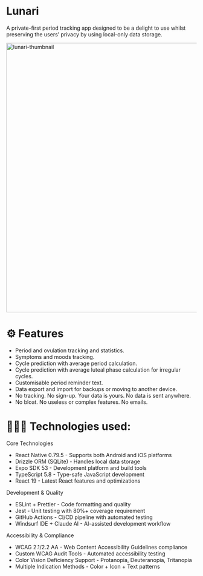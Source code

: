 # Lunari
A private-first period tracking app designed to be a delight to use whilst preserving the users’ privacy by using local-only data storage. 

<img width="1116" height="711" alt="lunari-thumbnail" src="https://github.com/user-attachments/assets/6930cc7d-a914-4433-91b8-58f464442200" />

# ⚙️ Features
* Period and ovulation tracking and statistics.
* Symptoms and moods tracking.
* Cycle prediction with average period calculation.
* Cycle prediction with average luteal phase calculation for irregular cycles.
* Customisable period reminder text.
* Data export and import for backups or moving to another device.
* No tracking. No sign-up. Your data is yours. No data is sent anywhere.
* No bloat. No useless or complex features. No emails.

# 👩🏻‍💻 Technologies used:

Core Technologies
* React Native 0.79.5 - Supports both Android and iOS platforms
* Drizzle ORM (SQLite) - Handles local data storage
* Expo SDK 53 - Development platform and build tools
* TypeScript 5.8 - Type-safe JavaScript development
* React 19 - Latest React features and optimizations

Development & Quality
* ESLint + Prettier - Code formatting and quality
* Jest - Unit testing with 80%+ coverage requirement
* GitHub Actions - CI/CD pipeline with automated testing
* Windsurf IDE + Claude AI - AI-assisted development workflow

Accessibility & Compliance
* WCAG 2.1/2.2 AA - Web Content Accessibility Guidelines compliance
* Custom WCAG Audit Tools - Automated accessibility testing
* Color Vision Deficiency Support - Protanopia, Deuteranopia, Tritanopia
* Multiple Indication Methods - Color + Icon + Text patterns






